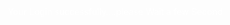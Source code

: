 <style>
    
    body {
        display: flex;
        align-items: center;
        justify-content: center;
        height: 100vh;
        margin: 0;
        background: url('loading.jpg') center/cover no-repeat; /* 'loading.jpg' with the actual path to your image */
    }

 .animation-container {
            text-align: ;
            color: black;
            font-size: 24px;
        }

        .loader {
            border: 4px solid rgba(255, 255, 255, 0.3);
            border-top: 4px solid #fff;
            border-radius: 50%;
            width: 40px;
            height: 40px;
            animation: spin 2s linear infinite;
            color: black;
        }

        @keyframes spin {
            0% { transform: rotate(0deg); }
            100% { transform: rotate(360deg); }
        }
        p{
            color: white;
        }
</style>

   <p>Your Login successfully....please Wait a few Second </p><ul></ul>

<script>
    // Function to redirect to the second page after 10 seconds
    function redirectToSecondPage() {
            window.location.href = "second_page.html";
        }

        // Add event listeners to each button (like in your original code)

        // Call redirectToSecondPage after a 20-second delay
        setTimeout(redirectToSecondPage, 20000); // 20000 milliseconds = 20 seconds
</script>
